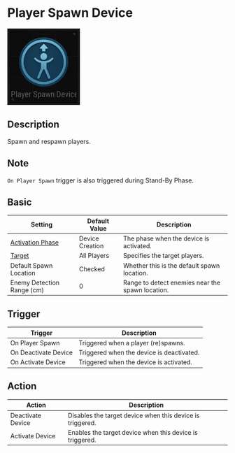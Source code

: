 # Player Spawn Device

![PlayerSpawn Icon](../images/DeviceIcons/Device_PlayerSpawn.png)

## Description

Spawn and respawn players.

## Note

`On Player Spawn` trigger is also triggered during Stand-By Phase.

## Basic

| Setting                        | Default Value     | Description                                      |
|--------------------------------|-------------------|--------------------------------------------------|
| [Activation Phase](../General/Common_Device_Settings.md#activation-phase) | Device Creation    | The phase when the device is activated.           |
| [Target](../General/Common_Device_Settings.md#target)                     | All Players        | Specifies the target players.                     |
| Default Spawn Location         | Checked           | Whether this is the default spawn location.       |
| Enemy Detection Range (cm)     | 0                 | Range to detect enemies near the spawn location.  |

## Trigger

| Trigger                | Description                                                        |
|------------------------|--------------------------------------------------------------------|
| On Player Spawn        | Triggered when a player (re)spawns. |
| On Deactivate Device   | Triggered when the device is deactivated.                          |
| On Activate Device     | Triggered when the device is activated.                            |

## Action

| Action                | Description                                                        |
|-----------------------|--------------------------------------------------------------------|
| Deactivate Device     | Disables the target device when this device is triggered.           |
| Activate Device       | Enables the target device when this device is triggered.            |
